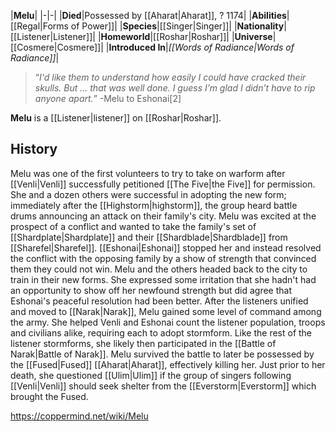 |**Melu**|
|-|-|
|**Died**|Possessed by [[Aharat\|Aharat]], ? 1174|
|**Abilities**|[[Regal\|Forms of Power]]|
|**Species**|[[Singer\|Singer]]|
|**Nationality**|[[Listener\|Listener]]|
|**Homeworld**|[[Roshar\|Roshar]]|
|**Universe**|[[Cosmere\|Cosmere]]|
|**Introduced In**|*[[Words of Radiance\|Words of Radiance]]*|

>“*I'd like them to understand how easily I could have cracked their skulls. But ... that was well done. I guess I’m glad I didn’t have to rip anyone apart.*”
\-Melu to Eshonai[2]


**Melu** is a [[Listener\|listener]] on [[Roshar\|Roshar]].

## History
Melu was one of the first volunteers to try to take on warform after [[Venli\|Venli]] successfully petitioned [[The Five\|the Five]] for permission. She and a dozen others were successful in adopting the new form; immediately after the [[Highstorm\|highstorm]], the group heard battle drums announcing an attack on their family's city. Melu was excited at the prospect of a conflict and wanted to take the family's set of [[Shardplate\|Shardplate]] and their [[Shardblade\|Shardblade]] from [[Sharefel\|Sharefel]]. [[Eshonai\|Eshonai]] stopped her and instead resolved the conflict with the opposing family by a show of strength that convinced them they could not win. Melu and the others headed back to the city to train in their new forms. She expressed some irritation that she hadn't had an opportunity to show off her newfound strength but did agree that Eshonai's peaceful resolution had been better.
After the listeners unified and moved to [[Narak\|Narak]], Melu gained some level of command among the army. She helped Venli and Eshonai count the listener population, troops and civilians alike, requiring each to adopt stormform. Like the rest of the listener stormforms, she likely then participated in the [[Battle of Narak\|Battle of Narak]]. Melu survived the battle to later be possessed by the [[Fused\|Fused]] [[Aharat\|Aharat]], effectively killing her. Just prior to her death, she questioned [[Ulim\|Ulim]] if the group of singers following [[Venli\|Venli]] should seek shelter from the [[Everstorm\|Everstorm]] which brought the Fused.



https://coppermind.net/wiki/Melu